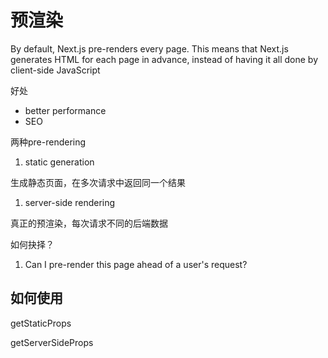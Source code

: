 # 预渲染

By default, Next.js pre-renders every page. This means that Next.js generates HTML for each page in advance, instead of having it all done by client-side JavaScript



好处

- better performance
- SEO



两种pre-rendering

1. static generation

生成静态页面，在多次请求中返回同一个结果

1. server-side rendering

真正的预渲染，每次请求不同的后端数据



如何抉择？

1. Can I pre-render this page ahead of a user's request?



## 如何使用

getStaticProps

getServerSideProps